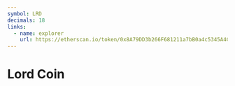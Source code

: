 ```yaml
---
symbol: LRD
decimals: 18
links:
  - name: explorer
    url: https://etherscan.io/token/0x8A79DD3b266F681211a7bB0a4c5345A4Cc90F413
---
```


# Lord Coin
